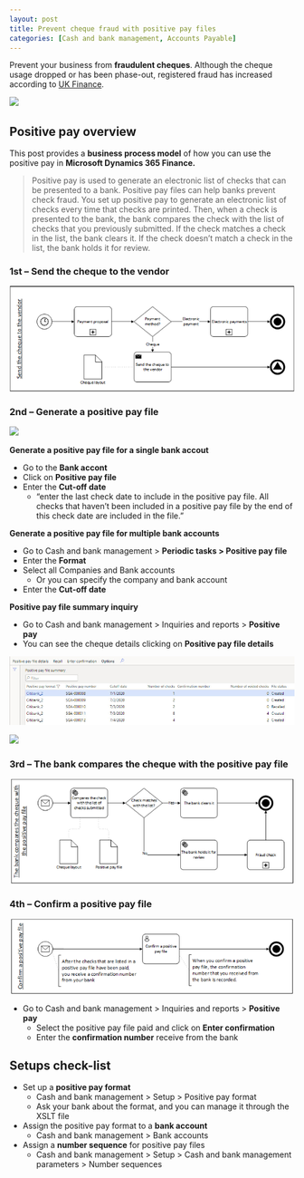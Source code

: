 ```yaml
---
layout: post
title: Prevent cheque fraud with positive pay files
categories: [Cash and bank management, Accounts Payable]
---
```

Prevent your business from **fraudulent cheques**. Although the cheque usage dropped or has been phase-out, registered fraud has increased according to [UK Finance](https://www.ukfinance.org.uk/system/files/Fraud-The-Facts-2020-FINAL-ONLINE-18-March.pdf).

![](/images/prevent-cheque-fraud-with-positive-pay-files/image1.webp)

## Positive pay overview
This post provides a **business process model** of how you can use the positive pay in **Microsoft Dynamics 365 Finance.**
> Positive pay is used to generate an electronic list of checks that can be presented to a bank. Positive pay files can help banks prevent check fraud. You set up positive pay to generate an electronic list of checks every time that checks are printed. Then, when a check is presented to the bank, the bank compares the check with the list of checks that you previously submitted. If the check matches a check in the list, the bank clears it. If the check doesn’t match a check in the list, the bank holds it for review.

### 1st – Send the cheque to the vendor

![](/images/prevent-cheque-fraud-with-positive-pay-files/image2.png)

### 2nd – Generate a positive pay file

![](/images/prevent-cheque-fraud-with-positive-pay-files/image3.pmg)

**Generate a positive pay file for a single bank accout**
- Go to the **Bank accont**
- Click on **Positive pay file**
- Enter the **Cut-off date**
    - “enter the last check date to include in the positive pay file. All checks that haven’t been included in a positive pay file by the end of this check date are included in the file.”

**Generate a positive pay file for multiple bank accounts**
- Go to Cash and bank management > **Periodic tasks > Positive pay file**
- Enter the **Format**
- Select all Companies and Bank accounts
    - Or you can specify the company and bank account
- Enter the **Cut-off date**

**Positive pay file summary inquiry**
- Go to Cash and bank management > Inquiries and reports > **Positive pay**
- You can see the cheque details clicking on **Positive pay file details**

![](/images/prevent-cheque-fraud-with-positive-pay-files/image4.jpg)

![](/prevent-cheque-fraud-with-positive-pay-files/image5.jpg)

### 3rd – The bank compares the cheque with the positive pay file

![](/images/prevent-cheque-fraud-with-positive-pay-files/image6.png)

### 4th – Confirm a positive pay file

![](/images/prevent-cheque-fraud-with-positive-pay-files/image7.png)

- Go to Cash and bank management > Inquiries and reports > **Positive pay**
    - Select the positive pay file paid and click on **Enter confirmation**
    - Enter the **confirmation number** receive from the bank

## Setups check-list
- Set up a **positive pay format**
    - Cash and bank management > Setup > Positive pay format
    - Ask your bank about the format, and you can manage it through the XSLT file
- Assign the positive pay format to a **bank account**
    - Cash and bank management > Bank accounts
- Assign a **number sequence** for positive pay files
    - Cash and bank management > Setup > Cash and bank management parameters > Number sequences